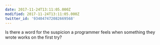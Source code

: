 ```yaml
---
date: 2017-11-24T13:11:05.000Z
modified: 2017-11-24T13:11:05.000Z
twitter_id: '934047472082669568'
---
```


  Is there a word for the suspicion a programmer feels when something they wrote works on the first try?
